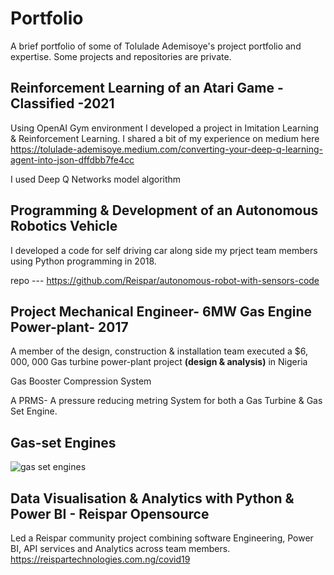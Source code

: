 # Portfolio
A brief portfolio of some of Tolulade Ademisoye's project portfolio and expertise. Some projects and repositories are private. 

## Reinforcement Learning of an Atari Game - Classified -2021
Using OpenAI Gym environment I developed a project in Imitation Learning & Reinforcement Learning. I shared a bit of my experience on medium here https://tolulade-ademisoye.medium.com/converting-your-deep-q-learning-agent-into-json-dffdbb7fe4cc

I used Deep Q Networks model algorithm

## Programming & Development of an Autonomous Robotics Vehicle

I developed a code for self driving car along side my prject team members using Python programming in 2018. 

repo --- https://github.com/Reispar/autonomous-robot-with-sensors-code

## Project Mechanical Engineer- 6MW Gas Engine Power-plant- 2017
A member of the design, construction & installation team executed a $6, 000, 000 Gas turbine power-plant project **(design & analysis)** in Nigeria

Gas Booster Compression System

A PRMS- A pressure reducing metring System for both a Gas Turbine & Gas Set Engine.

Gas-set Engines
-----------
![gas set engines](https://user-images.githubusercontent.com/22460844/116995406-f0060200-acd1-11eb-82c0-34f44b26bc16.jpg)

## Data Visualisation & Analytics with Python & Power BI - Reispar Opensource
Led a Reispar community project combining software Engineering, Power BI, API services and Analytics across team members.
https://reispartechnologies.com.ng/covid19 



